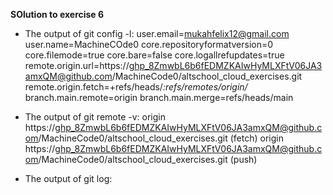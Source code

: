**SOlution to exercise 6**
- The output of git config -l: 
user.email=mukahfelix12@gmail.com
user.name=MachineCOde0
core.repositoryformatversion=0
core.filemode=true
core.bare=false
core.logallrefupdates=true
remote.origin.url=https://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@github.com/MachineCode0/altschool_cloud_exercises.git
remote.origin.fetch=+refs/heads/*:refs/remotes/origin/*
branch.main.remote=origin
branch.main.merge=refs/heads/main

- The output of git remote -v:
origin  https://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@github.com/MachineCode0/altschool_cloud_exercises.git (fetch)
origin  https://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@github.com/MachineCode0/altschool_cloud_exercises.git (push)

- The output of git log:

